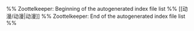 %% Zoottelkeeper: Beginning of the autogenerated index file list  %%
 [[动漫/动漫|动漫]]
%% Zoottelkeeper: End of the autogenerated index file list  %%
